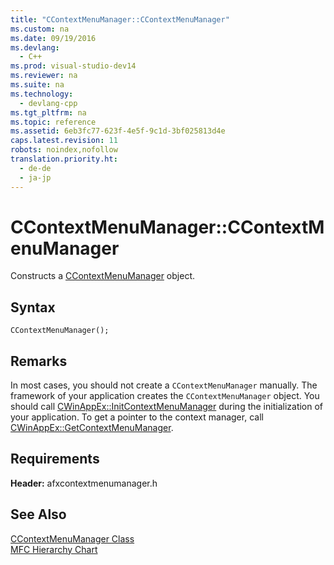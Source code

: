 ```yaml
---
title: "CContextMenuManager::CContextMenuManager"
ms.custom: na
ms.date: 09/19/2016
ms.devlang: 
  - C++
ms.prod: visual-studio-dev14
ms.reviewer: na
ms.suite: na
ms.technology: 
  - devlang-cpp
ms.tgt_pltfrm: na
ms.topic: reference
ms.assetid: 6eb3fc77-623f-4e5f-9c1d-3bf025813d4e
caps.latest.revision: 11
robots: noindex,nofollow
translation.priority.ht: 
  - de-de
  - ja-jp
---
```

# CContextMenuManager::CContextMenuManager
Constructs a [CContextMenuManager](../vs140/CContextMenuManager-Class.md) object.  
  
## Syntax  
  
```  
CContextMenuManager();  
```  
  
## Remarks  
 In most cases, you should not create a `CContextMenuManager` manually. The framework of your application creates the `CContextMenuManager` object. You should call [CWinAppEx::InitContextMenuManager](../vs140/CWinAppEx--InitContextMenuManager.md) during the initialization of your application. To get a pointer to the context manager, call [CWinAppEx::GetContextMenuManager](../vs140/CWinAppEx--GetContextMenuManager.md).  
  
## Requirements  
 **Header:** afxcontextmenumanager.h  
  
## See Also  
 [CContextMenuManager Class](../vs140/CContextMenuManager-Class.md)   
 [MFC Hierarchy Chart](../vs140/Hierarchy-Chart.md)